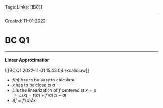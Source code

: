 Tags:
Links: [[BC]]

---
Created: 11-01-2022
# BC Q1
---

#### Linear Approximation
![[BC Q1 2022-11-01 15.43.04.excalidraw]]
- $f(a)$ has to be easy to calculate
- $x$ has to be close to $a$
- $L$ is the linearization of $f$ centered at $x=a$
	- $L(x) = f(a) + f'(a)(x-a)$
- $\Delta f \approx f'(a)\Delta x$  
